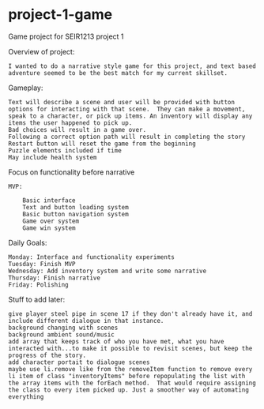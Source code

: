 # project-1-game
Game project for SEIR1213 project 1

Overview of project:

    I wanted to do a narrative style game for this project, and text based adventure seemed to be the best match for my current skillset.

Gameplay:

    Text will describe a scene and user will be provided with button options for interacting with that scene.  They can make a movement, speak to a character, or pick up items. An inventory will display any items the user happened to pick up.
    Bad choices will result in a game over.
    Following a correct option path will result in completing the story
    Restart button will reset the game from the beginning
    Puzzle elements included if time
    May include health system


Focus on functionality before narrative

    MVP: 
    
        Basic interface
        Text and button loading system
        Basic button navigation system
        Game over system
        Game win system


Daily Goals:
    
    Monday: Interface and functionality experiments
    Tuesday: Finish MVP
    Wednesday: Add inventory system and write some narrative
    Thursday: Finish narrative
    Friday: Polishing


Stuff to add later:

    give player steel pipe in scene 17 if they don't already have it, and include different dialogue in that instance.
    background changing with scenes
    background ambient sound/music
    add array that keeps track of who you have met, what you have interacted with...to make it possible to revisit scenes, but keep the progress of the story.
    add character portait to dialogue scenes
    maybe use li.remove like from the removeItem function to remove every li item of class "inventoryItems" before repopulating the list with the array items with the forEach method.  That would require assigning the class to every item picked up. Just a smoother way of automating everything 